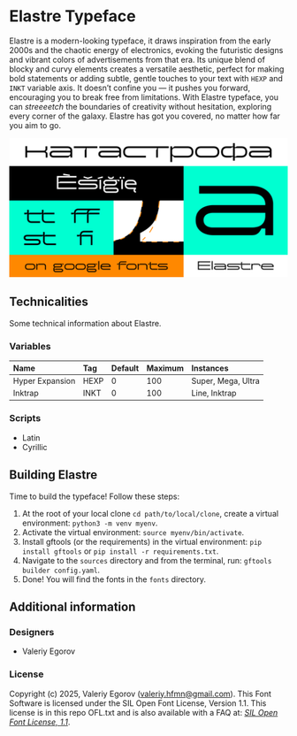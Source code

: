 # Elastre Typeface
Elastre is a modern-looking typeface, it draws inspiration from the early 2000s and the chaotic energy of electronics, evoking the futuristic designs and vibrant colors of advertisements from that era. Its unique blend of blocky and curvy elements creates a versatile aesthetic, perfect for making bold statements or adding subtle, gentle touches to your text with `HEXP` and `INKT` variable axis. It doesn’t confine you — it pushes you forward, encouraging you to break free from limitations. With Elastre typeface, you can *streeeetch* the boundaries of creativity without hesitation, exploring every corner of the galaxy. Elastre has got you covered, no matter how far you aim to go.

![Showcase.](documentation/Elastre-01.png "Elastre")

## Technicalities
Some technical information about Elastre. 

### Variables
|Name|Tag|Default|Maximum|Instances|
|:----|:---|:-----|:------|:--------|
|Hyper Expansion|HEXP|0|100|Super, Mega, Ultra|
|Inktrap|INKT|0|100|Line, Inktrap|

### Scripts
* Latin
* Cyrillic

## Building Elastre
Time to build the typeface! Follow these steps:
1. At the root of your local clone `cd path/to/local/clone`, create a virtual environment: `python3 -m venv myenv`.
2. Activate the virtual environment: `source myenv/bin/activate`.
3. Install gftools (or the requirements) in the virtual environment: `pip install gftools` or `pip install -r requirements.txt`.
4. Navigate to the `sources` directory and from the terminal, run: `gftools builder config.yaml`.
5. Done! You will find the fonts in the `fonts` directory.

## Additional information
### Designers
* Valeriy Egorov

### License
Copyright (c) 2025, Valeriy Egorov (valeriy.hfmn@gmail.com).
This Font Software is licensed under the SIL Open Font License, Version 1.1. This license is in this repo OFL.txt and is also available with a FAQ at: [*SIL Open Font License, 1.1*](http://scripts.sil.org/OFL).

